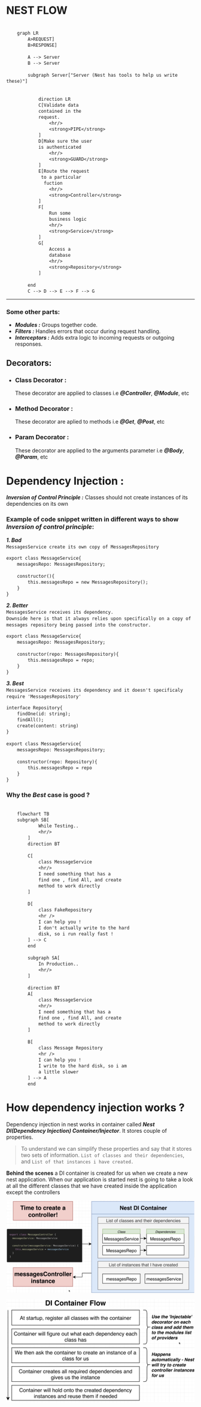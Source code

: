 # NEST FLOW

```mermaid

    graph LR
        A>REQUEST]
        B>RESPONSE]

        A --> Server
        B --> Server

        subgraph Server["Server (Nest has tools to help us write these)"]


            direction LR
            C[Validate data
            contained in the
            request.
                <hr/>
                <strong>PIPE</strong>
            ]
            D[Make sure the user
            is authenticated
                <hr/>
                <strong>GUARD</strong>
            ]
            E[Route the request
             to a particular
              fuction
                <hr/>
                <strong>Controller</strong>
            ]
            F[
                Run some
                business logic
                <hr/>
                <strong>Service</strong>
            ]
            G[
                Access a
                database
                <hr/>
                <strong>Repository</strong>
            ]

        end
        C --> D --> E --> F --> G
```

---

### Some other parts:

- **_Modules :_** Groups together code.
- **_Filters :_** Handles errors that occur during request handling.
- **_Interceptors :_** Adds extra logic to incoming requests or outgoing responses.

## Decorators:

- ### Class Decorator :
  These decorator are applied to classes i.e **_@Controller_**, **_@Module_**, etc
- ### Method Decorator :
  These decorator are aplied to methods i.e **_@Get_**, **_@Post_**, etc
- ### Param Decorator :
  These decorator are applied to the arguments parameter i.e **_@Body_**, **_@Param_**, etc

# Dependency Injection :

**_Inversion of Control Principle :_**
Classes should not create instances of its dependencies on its own

### Example of code snippet written in different ways to show _Inversion of control principle_:

**_1. Bad_**
<br />
`MessagesService create its own copy of MessagesRepository`

```
export class MessageService{
    messagesRepo: MessagesRepository;

    constructor(){
        this.messagesRepo = new MessagesRepository();
    }
}
```

**_2. Better_**
<br />
`MessagesService receives its dependency.` <br/>
`Downside here is that it always relies upon specifically on a copy of messages repository being passed into the constructor.`

```
export class MessageService{
    messagesRepo: MessagesRepository;

    constructor(repo: MessagesRepository){
        this.messagesRepo = repo;
    }
}
```

**_3. Best_**
<br />
`MessagesService receives its dependency and it doesn't specificaly require 'MessagesRepository' `

```
interface Repository{
    findOne(id: string);
    findAll();
    create(content: string)
}

export class MessageService{
    messagesRepo: MessagesRepository;

    constructor(repo: Repository){
        this.messagesRepo = repo
    }
}
```
### Why the _Best_ case is good ?

```mermaid

    flowchart TB
    subgraph SB[
            While Testing..
            <hr/>    
        ]
        direction BT
        
        C[
            class MessageService
            <hr/>
            I need something that has a
            find one , find All, and create
            method to work directly
        ] 

        D[
            class FakeRepository
            <hr />
            I can help you !
            I don't actually write to the hard
            disk, so i run really fast !
        ] --> C
        end

        subgraph SA[
            In Production..
            <hr/>    
        ]
       
        direction BT
        A[
            class MessageService
            <hr/>
            I need something that has a
            find one , find All, and create
            method to work directly
        ] 

        B[
            class Message Repository
            <hr />
            I can help you !
            I write to the hard disk, so i am
            a little slower
        ] --> A
        end
```


# How dependency injection works ?
Dependency injection in nest works in container called ***Nest DI(Dependency Injection) Container/Injector***. It stores couple of properties. 

> To understand we can simplify these properties and say that it stores two sets of information. `List of classes and their dependencies`, and `List of that instances i have created.`

**Behind the scenes** a DI container is created for us when we create a new nest application. 
When our application is started nest is going to take a look at all the different classes that we have created inside the application except the controllers 

![]('./../assets/dependecyInjection.png)


![]('./../assets/DI%20container%20flow.png) 
